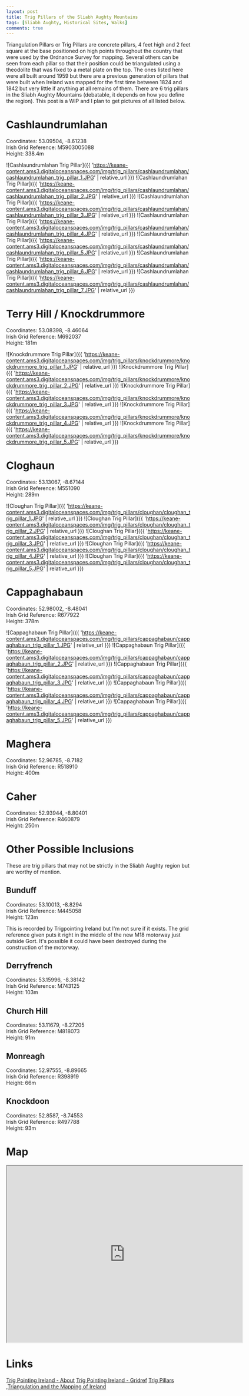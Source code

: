 ```yaml
---
layout: post
title: Trig Pillars of the Sliabh Aughty Mountains
tags: [Sliabh Aughty, Historical Sites, Walks]
comments: true
---
```


Triangulation Pillars or Trig Pillars are concrete pillars, 4 feet high and 2 feet square at the base positioned on high points throughout the country that were used by the Ordnance Survey for mapping. Several others can be seen from each pillar so that their position could be triangulated using a theodolite that was fixed to a metal plate on the top. The ones listed here were all built around 1959 but there are a previous generation of pillars that were built when Ireland was mapped for the first time between 1824 and 1842 but very little if anything at all remains of them. There are 6 trig pillars in the Sliabh Aughty Mountains (debatable, it depends on how you define the region). This post is a WIP and I plan to get pictures of all listed below.

# Cashlaundrumlahan
Coordinates: 53.09504, -8.61238  
Irish Grid Reference: M5903005088  
Height: 338.4m  

![Cashlaundrumlahan Trig Pillar]({{ 'https://keane-content.ams3.digitaloceanspaces.com/img/trig_pillars/cashlaundrumlahan/cashlaundrumlahan_trig_pillar_1.JPG' | relative_url }})
![Cashlaundrumlahan Trig Pillar]({{ 'https://keane-content.ams3.digitaloceanspaces.com/img/trig_pillars/cashlaundrumlahan/cashlaundrumlahan_trig_pillar_2.JPG' | relative_url }})
![Cashlaundrumlahan Trig Pillar]({{ 'https://keane-content.ams3.digitaloceanspaces.com/img/trig_pillars/cashlaundrumlahan/cashlaundrumlahan_trig_pillar_3.JPG' | relative_url }})
![Cashlaundrumlahan Trig Pillar]({{ 'https://keane-content.ams3.digitaloceanspaces.com/img/trig_pillars/cashlaundrumlahan/cashlaundrumlahan_trig_pillar_4.JPG' | relative_url }})
![Cashlaundrumlahan Trig Pillar]({{ 'https://keane-content.ams3.digitaloceanspaces.com/img/trig_pillars/cashlaundrumlahan/cashlaundrumlahan_trig_pillar_5.JPG' | relative_url }})
![Cashlaundrumlahan Trig Pillar]({{ 'https://keane-content.ams3.digitaloceanspaces.com/img/trig_pillars/cashlaundrumlahan/cashlaundrumlahan_trig_pillar_6.JPG' | relative_url }})
![Cashlaundrumlahan Trig Pillar]({{ 'https://keane-content.ams3.digitaloceanspaces.com/img/trig_pillars/cashlaundrumlahan/cashlaundrumlahan_trig_pillar_7.JPG' | relative_url }})

# Terry Hill / Knockdrummore
Coordinates: 53.08398, -8.46064  
Irish Grid Reference: M692037  
Height: 181m  

![Knockdrummore Trig Pillar]({{ 'https://keane-content.ams3.digitaloceanspaces.com/img/trig_pillars/knockdrummore/knockdrummore_trig_pillar_1.JPG' | relative_url }})
![Knockdrummore Trig Pillar]({{ 'https://keane-content.ams3.digitaloceanspaces.com/img/trig_pillars/knockdrummore/knockdrummore_trig_pillar_2.JPG' | relative_url }})
![Knockdrummore Trig Pillar]({{ 'https://keane-content.ams3.digitaloceanspaces.com/img/trig_pillars/knockdrummore/knockdrummore_trig_pillar_3.JPG' | relative_url }})
![Knockdrummore Trig Pillar]({{ 'https://keane-content.ams3.digitaloceanspaces.com/img/trig_pillars/knockdrummore/knockdrummore_trig_pillar_4.JPG' | relative_url }})
![Knockdrummore Trig Pillar]({{ 'https://keane-content.ams3.digitaloceanspaces.com/img/trig_pillars/knockdrummore/knockdrummore_trig_pillar_5.JPG' | relative_url }})

# Cloghaun
Coordinates: 53.13067, -8.67144  
Irish Grid Reference: M551090  
Height: 289m  

![Cloughan Trig Pillar]({{ 'https://keane-content.ams3.digitaloceanspaces.com/img/trig_pillars/cloughan/cloughan_trig_pillar_1.JPG' | relative_url }})
![Cloughan Trig Pillar]({{ 'https://keane-content.ams3.digitaloceanspaces.com/img/trig_pillars/cloughan/cloughan_trig_pillar_2.JPG' | relative_url }})
![Cloughan Trig Pillar]({{ 'https://keane-content.ams3.digitaloceanspaces.com/img/trig_pillars/cloughan/cloughan_trig_pillar_3.JPG' | relative_url }})
![Cloughan Trig Pillar]({{ 'https://keane-content.ams3.digitaloceanspaces.com/img/trig_pillars/cloughan/cloughan_trig_pillar_4.JPG' | relative_url }})
![Cloughan Trig Pillar]({{ 'https://keane-content.ams3.digitaloceanspaces.com/img/trig_pillars/cloughan/cloughan_trig_pillar_5.JPG' | relative_url }})


# Cappaghabaun
Coordinates: 52.98002, -8.48041  
Irish Grid Reference: R677922  
Height: 378m  

![Cappaghabaun Trig Pillar]({{ 'https://keane-content.ams3.digitaloceanspaces.com/img/trig_pillars/cappaghabaun/cappaghabaun_trig_pillar_1.JPG' | relative_url }})
![Cappaghabaun Trig Pillar]({{ 'https://keane-content.ams3.digitaloceanspaces.com/img/trig_pillars/cappaghabaun/cappaghabaun_trig_pillar_2.JPG' | relative_url }})
![Cappaghabaun Trig Pillar]({{ 'https://keane-content.ams3.digitaloceanspaces.com/img/trig_pillars/cappaghabaun/cappaghabaun_trig_pillar_3.JPG' | relative_url }})
![Cappaghabaun Trig Pillar]({{ 'https://keane-content.ams3.digitaloceanspaces.com/img/trig_pillars/cappaghabaun/cappaghabaun_trig_pillar_4.JPG' | relative_url }})
![Cappaghabaun Trig Pillar]({{ 'https://keane-content.ams3.digitaloceanspaces.com/img/trig_pillars/cappaghabaun/cappaghabaun_trig_pillar_5.JPG' | relative_url }})


# Maghera
Coordinates: 52.96785, -8.7182  
Irish Grid Reference: R518910  
Height: 400m  

# Caher
Coordinates: 52.93944, -8.80401  
Irish Grid Reference: R460879  
Height: 250m  

# Other Possible Inclusions
These are trig pillars that may not be strictly in the Sliabh Aughty region but are worthy of mention.

## Bunduff
Coordinates: 53.10013, -8.8294  
Irish Grid Reference: M445058  
Height: 123m  

This is recorded by Trigpointing Ireland but I'm not sure if it exists. The grid reference given puts it right in the middle of the new M18 motorway just outside Gort. It's possible it could have been destroyed during the construction of the motorway.

## Derryfrench
Coordinates: 53.15996, -8.38142  
Irish Grid Reference: M743125  
Height: 103m  

## Church Hill
Coordinates: 53.11679, -8.27205  
Irish Grid Reference: M818073  
Height: 91m  

## Monreagh
Coordinates: 52.97555, -8.89665  
Irish Grid Reference: R398919  
Height: 66m  

## Knockdoon
Coordinates: 52.8587, -8.74553  
Irish Grid Reference: R497788  
Height: 93m  

# Map
<iframe src="https://www.google.com/maps/d/u/0/embed?mid=1-05jE5NMe636nqUbBJe_7eAfFR5rz8A1" width="640" height="480"></iframe>

# Links
[Trig Pointing Ireland - About](http://www.trigpointing-ireland.org.uk/about.php)
[Trig Pointing Ireland - Gridref](http://www.trigpointing-ireland.org.uk/gridref.php)
[Trig Pillars ,Triangulation and the Mapping of Ireland](http://brothersofthelug.ie/passage-tombs-tom-barragry/)

